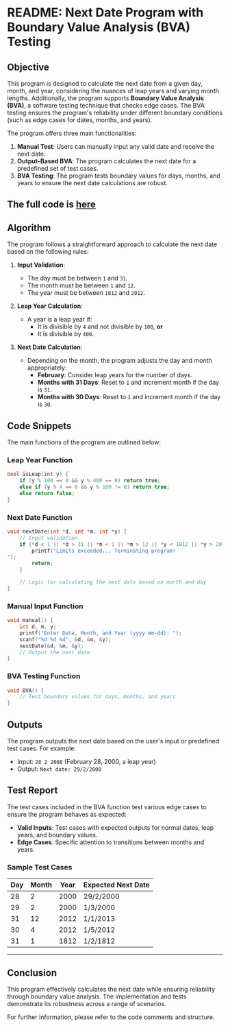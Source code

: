 
# README: Next Date Program with Boundary Value Analysis (BVA) Testing

## Objective

This program is designed to calculate the next date from a given day, month, and year, considering the nuances of leap years and varying month lengths. Additionally, the program supports **Boundary Value Analysis (BVA)**, a software testing technique that checks edge cases. The BVA testing ensures the program's reliability under different boundary conditions (such as edge cases for dates, months, and years).

The program offers three main functionalities:
1. **Manual Test**: Users can manually input any valid date and receive the next date.
2. **Output-Based BVA**: The program calculates the next date for a predefined set of test cases.
3. **BVA Testing**: The program tests boundary values for days, months, and years to ensure the next date calculations are robust.

The full code is [here](./nextDate.c)
---

## Algorithm

The program follows a straightforward approach to calculate the next date based on the following rules:

1. **Input Validation**:
   - The day must be between `1` and `31`.
   - The month must be between `1` and `12`.
   - The year must be between `1812` and `2012`.

2. **Leap Year Calculation**:
   - A year is a leap year if:
     - It is divisible by `4` and not divisible by `100`, **or**
     - It is divisible by `400`.

3. **Next Date Calculation**:
   - Depending on the month, the program adjusts the day and month appropriately:
     - **February**: Consider leap years for the number of days.
     - **Months with 31 Days**: Reset to `1` and increment month if the day is `31`.
     - **Months with 30 Days**: Reset to `1` and increment month if the day is `30`.

## Code Snippets

The main functions of the program are outlined below:

### Leap Year Function

```c
bool isLeap(int y) {
    if (y % 100 == 0 && y % 400 == 0) return true;
    else if (y % 4 == 0 && y % 100 != 0) return true;
    else return false;
}
```

### Next Date Function

```c
void nextDate(int *d, int *m, int *y) {
    // Input validation
    if (*d < 1 || *d > 31 || *m < 1 || *m > 12 || *y < 1812 || *y > 2012) {
        printf("Limits exceeded... Terminating program!
");
        return;
    }

    // Logic for calculating the next date based on month and day
}
```

### Manual Input Function

```c
void manual() {
    int d, m, y;
    printf("Enter Date, Month, and Year (yyyy-mm-dd): ");
    scanf("%d %d %d", &d, &m, &y);
    nextDate(&d, &m, &y);
    // Output the next date
}
```

### BVA Testing Function

```c
void BVA() {
    // Test boundary values for days, months, and years
}
```

## Outputs

The program outputs the next date based on the user's input or predefined test cases. For example:
- Input: `28 2 2000` (February 28, 2000, a leap year)
- Output: `Next date: 29/2/2000`

## Test Report

The test cases included in the BVA function test various edge cases to ensure the program behaves as expected:

- **Valid Inputs**: Test cases with expected outputs for normal dates, leap years, and boundary values.
- **Edge Cases**: Specific attention to transitions between months and years.

### Sample Test Cases

| Day | Month | Year | Expected Next Date |
|-----|-------|------|---------------------|
| 28  | 2     | 2000 | 29/2/2000           |
| 29  | 2     | 2000 | 1/3/2000            |
| 31  | 12    | 2012 | 1/1/2013            |
| 30  | 4     | 2012 | 1/5/2012            |
| 31  | 1     | 1812 | 1/2/1812            |

---

## Conclusion

This program effectively calculates the next date while ensuring reliability through boundary value analysis. The implementation and tests demonstrate its robustness across a range of scenarios.

For further information, please refer to the code comments and structure.
